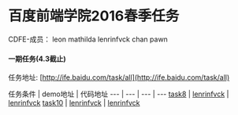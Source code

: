 # 百度前端学院2016春季任务

CDFE-成员：
leon mathilda lenrinfvck chan pawn

#### 一期任务(4.3截止)
任务地址: [http://ife.baidu.com/task/all](http://ife.baidu.com/task/all)  

任务条件 | demo地址 | 代码地址
--- | --- | --- | ---
[task8](http://ife.baidu.com/task/detail?taskId=8) | [lenrinfvck](http://cdfe.github.io/cdfe-baidu-task/lenrinfvck/task8/index.html) | [lenrinfvck](https://github.com/CDFE/cdfe-baidu-task/tree/develop/lenrinfvck/task8)
[task10](http://ife.baidu.com/task/detail?taskId=10) | [lenrinfvck](http://cdfe.github.io/cdfe-baidu-task/lenrinfvck/task10/index.html) | [lenrinfvck](https://github.com/CDFE/cdfe-baidu-task/tree/develop/lenrinfvck/task10)

